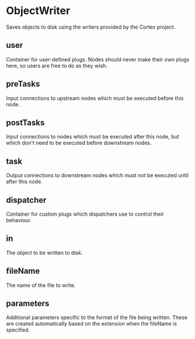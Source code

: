 # ObjectWriter

Saves objects to disk using the writers provided by
the Cortex project.

## user 

 Container for user-defined plugs. Nodes
should never make their own plugs here,
so users are free to do as they wish. 

## preTasks 

 Input connections to upstream nodes which must be
executed before this node. 

## postTasks 

 Input connections to nodes which must be
executed after this node, but which don't
need to be executed before downstream nodes. 

## task 

 Output connections to downstream nodes which must
not be executed until after this node. 

## dispatcher 

 Container for custom plugs which dispatchers use to
control their behaviour. 

## in 

 The object to be written to disk. 

## fileName 

 The name of the file to write. 

## parameters 

 Additional parameters specific to the format of the
file being written. These are created automatically
based on the extension when the fileName is specified. 

